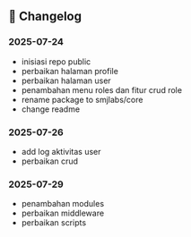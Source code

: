 ## 🧾 Changelog

### 2025-07-24 
  - inisiasi repo public
  - perbaikan halaman profile
  - perbaikan halaman user
  - penambahan menu roles dan fitur crud role
  - rename package to smjlabs/core
  - change readme

### 2025-07-26
  - add log aktivitas user
  - perbaikan crud 

### 2025-07-29
  - penambahan modules
  - perbaikan middleware
  - perbaikan scripts
  